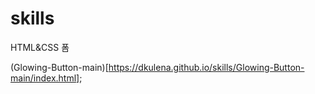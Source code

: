 # skills
HTML&CSS 폼


(Glowing-Button-main)[https://dkulena.github.io/skills/Glowing-Button-main/index.html];

